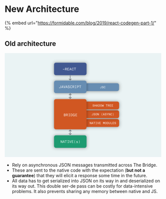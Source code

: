 # New Architecture

{% embed url="https://formidable.com/blog/2019/react-codegen-part-1/" %}

## Old architecture

![](../../.gitbook/assets/image%20%28158%29.png)

* Rely on asynchronous JSON messages transmitted across The Bridge. 
* These are sent to the native code with the expectation \(**but not a guarantee**\) that they will elicit a response some time in the future.
* All data has to get serialized into JSON on its way in and deserialized on its way out. This double ser-de pass can be costly for data-intensive problems. It also prevents sharing any memory between native and JS.





